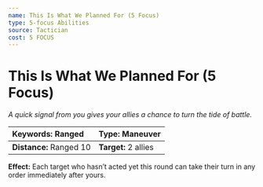 ```yaml
---
name: This Is What We Planned For (5 Focus)
type: 5-focus Abilities
source: Tactician
cost: 5 FOCUS
---
```


# This Is What We Planned For (5 Focus)

*A quick signal from you gives your allies a chance to turn the tide of battle.*

| **Keywords:** Ranged    | **Type:** Maneuver   |
| :---------------------- | :------------------- |
| **Distance:** Ranged 10 | **Target:** 2 allies |

**Effect:** Each target who hasn’t acted yet this round can take their turn in any order immediately after yours.
